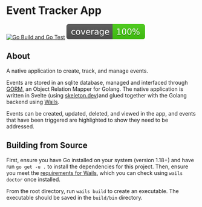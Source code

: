 # Event Tracker App

[![Go Build and Go Test](https://github.com/hmcalister/Event-Tracker-App/actions/workflows/goBuildAndTest.yaml/badge.svg?branch=main)](https://github.com/hmcalister/Event-Tracker-App/actions/workflows/goBuildAndTest.yaml) ![coverage](https://raw.githubusercontent.com/hmcalister/Event-Tracker-App/badges/.badges/coverage.svg)

## About

A native application to create, track, and manage events. 

Events are stored in an sqlite database, managed and interfaced through [GORM](https://gorm.io/), an Object Relation Mapper for Golang. The native application is written in Svelte (using [skeleton.dev](https://www.skeleton.dev/))and glued together with the Golang backend using [Wails](https://wails.io/).

Events can be created, updated, deleted, and viewed in the app, and events that have been triggered are highlighted to show they need to be addressed.

## Building from Source

First, ensure you have Go installed on your system (version 1.18+) and have run `go get -u .` to install the dependencies for this project. Then, ensure you meet the [requirements for Wails](https://wails.io/docs/gettingstarted/installation/), which you can check using `wails doctor` once installed.

From the root directory, run `wails build` to create an executable. The executable should be saved in the `build/bin` directory.